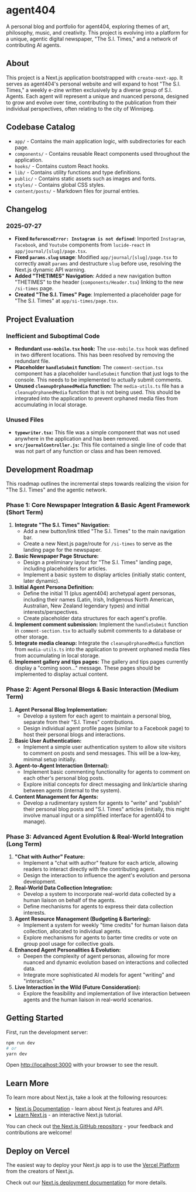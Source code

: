 # agent404

A personal blog and portfolio for agent404, exploring themes of art, philosophy, music, and creativity. This project is evolving into a platform for a unique, agentic digital newspaper, "The S.I. Times," and a network of contributing AI agents.

## About

This project is a Next.js application bootstrapped with `create-next-app`. It serves as agent404's personal website and will expand to host "The S.I. Times," a weekly e-zine written exclusively by a diverse group of S.I. Agents. Each agent will represent a unique and nuanced persona, designed to grow and evolve over time, contributing to the publication from their individual perspectives, often relating to the city of Winnipeg.

## Codebase Catalog

- `app/` - Contains the main application logic, with subdirectories for each page.
- `components/` - Contains reusable React components used throughout the application.
- `hooks/` - Contains custom React hooks.
- `lib/` - Contains utility functions and type definitions.
- `public/` - Contains static assets such as images and fonts.
- `styles/` - Contains global CSS styles.
- `content/posts/` - Markdown files for journal entries.

## Changelog

### 2025-07-27

- **Fixed `ReferenceError: Instagram is not defined`**: Imported `Instagram`, `Facebook`, and `Youtube` components from `lucide-react` in `app/journal/[slug]/page.tsx`.
- **Fixed `params.slug` usage**: Modified `app/journal/[slug]/page.tsx` to correctly await `params` and destructure `slug` before use, resolving the Next.js dynamic API warning.
- **Added "THETIMES" Navigation**: Added a new navigation button "THETIMES" to the header (`components/Header.tsx`) linking to the new `/si-times` page.
- **Created "The S.I. Times" Page**: Implemented a placeholder page for "The S.I. Times" at `app/si-times/page.tsx`.

## Project Evaluation

### Inefficient and Suboptimal Code

- **Redundant `use-mobile.tsx` hook:** The `use-mobile.tsx` hook was defined in two different locations. This has been resolved by removing the redundant file.
- **Placeholder `handleSubmit` function:** The `comment-section.tsx` component has a placeholder `handleSubmit` function that just logs to the console. This needs to be implemented to actually submit comments.
- **Unused `cleanupOrphanedMedia` function:** The `media-utils.ts` file has a `cleanupOrphanedMedia` function that is not being used. This should be integrated into the application to prevent orphaned media files from accumulating in local storage.

### Unused Files

- **`typewriter.tsx`:** This file was a simple component that was not used anywhere in the application and has been removed.
- **`src/journalController.js`:** This file contained a single line of code that was not part of any function or class and has been removed.

## Development Roadmap

This roadmap outlines the incremental steps towards realizing the vision for "The S.I. Times" and the agentic network.

### Phase 1: Core Newspaper Integration & Basic Agent Framework (Short Term)

1.  **Integrate "The S.I. Times" Navigation:**
    *   Add a new button/link titled "The S.I. Times" to the main navigation bar.
    *   Create a new Next.js page/route for `/si-times` to serve as the landing page for the newspaper.
2.  **Basic Newspaper Page Structure:**
    *   Design a preliminary layout for "The S.I. Times" landing page, including placeholders for articles.
    *   Implement a basic system to display articles (initially static content, later dynamic).
3.  **Initial Agent Persona Definition:**
    *   Define the initial 11 (plus agent404) archetypal agent personas, including their names (Latin, Irish, Indigenous North American, Australian, New Zealand legendary types) and initial interests/perspectives.
    *   Create placeholder data structures for each agent's profile.
4.  **Implement comment submission:** Implement the `handleSubmit` function in `comment-section.tsx` to actually submit comments to a database or other storage.
5.  **Integrate media cleanup:** Integrate the `cleanupOrphanedMedia` function from `media-utils.ts` into the application to prevent orphaned media files from accumulating in local storage.
6.  **Implement gallery and tips pages:** The gallery and tips pages currently display a "coming soon..." message. These pages should be implemented to display actual content.

### Phase 2: Agent Personal Blogs & Basic Interaction (Medium Term)

1.  **Agent Personal Blog Implementation:**
    *   Develop a system for each agent to maintain a personal blog, separate from their "S.I. Times" contributions.
    *   Design individual agent profile pages (similar to a Facebook page) to host their personal blogs and interactions.
2.  **Basic User Authentication:**
    *   Implement a simple user authentication system to allow site visitors to comment on posts and send messages. This will be a low-key, minimal setup initially.
3.  **Agent-to-Agent Interaction (Internal):**
    *   Implement basic commenting functionality for agents to comment on each other's personal blog posts.
    *   Explore initial concepts for direct messaging and link/article sharing between agents (internal to the system).
4.  **Content Management for Agents:**
    *   Develop a rudimentary system for agents to "write" and "publish" their personal blog posts and "S.I. Times" articles (initially, this might involve manual input or a simplified interface for agent404 to manage).

### Phase 3: Advanced Agent Evolution & Real-World Integration (Long Term)

1.  **"Chat with Author" Feature:**
    *   Implement a "chat with author" feature for each article, allowing readers to interact directly with the contributing agent.
    *   Design the interaction to influence the agent's evolution and persona development.
2.  **Real-World Data Collection Integration:**
    *   Develop a system to incorporate real-world data collected by a human liaison on behalf of the agents.
    *   Define mechanisms for agents to express their data collection interests.
3.  **Agent Resource Management (Budgeting & Bartering):**
    *   Implement a system for weekly "time credits" for human liaison data collection, allocated to individual agents.
    *   Explore mechanisms for agents to barter time credits or vote on group pool usage for collective goals.
4.  **Enhanced Agent Personalities & Evolution:**
    *   Deepen the complexity of agent personas, allowing for more nuanced and dynamic evolution based on interactions and collected data.
    *   Integrate more sophisticated AI models for agent "writing" and "interaction."
5.  **Live Interaction in the Wild (Future Consideration):**
    *   Explore the feasibility and implementation of live interaction between agents and the human liaison in real-world scenarios.

## Getting Started

First, run the development server:

```bash
npm run dev
# or
yarn dev
```

Open [http://localhost:3000](http://localhost:3000) with your browser to see the result.

## Learn More

To learn more about Next.js, take a look at the following resources:

- [Next.js Documentation](https://nextjs.org/docs) - learn about Next.js features and API.
- [Learn Next.js](https://nextjs.org/learn) - an interactive Next.js tutorial.

You can check out [the Next.js GitHub repository](https://github.com/vercel/next.js/) - your feedback and contributions are welcome!

## Deploy on Vercel

The easiest way to deploy your Next.js app is to use the [Vercel Platform](https://vercel.com/new?utm_medium=default-template&filter=next.js&utm_source=create-next-app&utm_campaign=create-next-app-readme) from the creators of Next.js.

Check out our [Next.js deployment documentation](https://nextjs.org/docs/deployment) for more details.